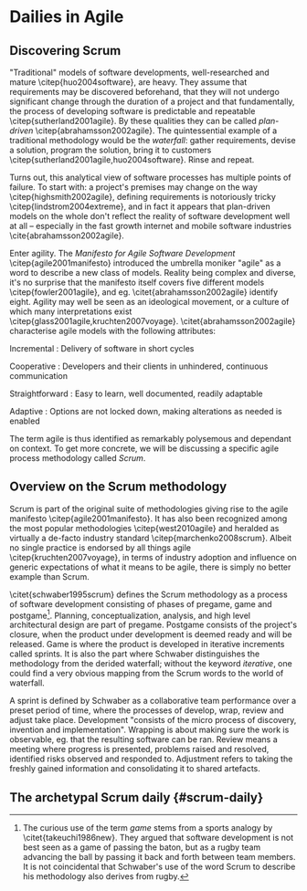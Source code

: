 
# Dailies in Agile

## Discovering Scrum

"Traditional" models of software developments, well-researched and mature \citep{huo2004software}, are heavy. They assume that requirements may be discovered beforehand, that they will not undergo significant change through the duration of a project and that fundamentally, the process of developing software is predictable and repeatable \citep{sutherland2001agile}. By these qualities they can be called *plan-driven* \citep{abrahamsson2002agile}. The quintessential example of a traditional methodology would be the *waterfall*: gather requirements, devise a solution, program the solution, bring it to customers \citep{sutherland2001agile,huo2004software}. Rinse and repeat.

Turns out, this analytical view of software processes has multiple points of failure. To start with: a project's premises may change on the way \citep{highsmith2002agile}, defining requirements is notoriously tricky \citep{lindstrom2004extreme}, and in fact it appears that plan-driven models on the whole don't reflect the reality of software development well at all – especially in the fast growth internet and mobile software industries \cite{abrahamsson2002agile}.

Enter agility. The _Manifesto for Agile Software Development_ \citep{agile2001manifesto} introduced the umbrella moniker "agile" as a word to describe a new class of models. Reality being complex and diverse, it's no surprise that the manifesto itself covers five different models \citep{fowler2001agile}, and eg. \citet{abrahamsson2002agile} identify eight. Agility may well be seen as an ideological movement, or a culture of which many interpretations exist \citep{glass2001agile,kruchten2007voyage}. \citet{abrahamsson2002agile} characterise agile models with the following attributes:

Incremental
:   Delivery of software in short cycles

Cooperative
:   Developers and their clients in unhindered, continuous communication

Straightforward
:   Easy to learn, well documented, readily adaptable

Adaptive
:   Options are not locked down, making alterations as needed is enabled

The term agile is thus identified as remarkably polysemous and dependant on context. To get more concrete, we will be discussing a specific agile process methodology called *Scrum*.

## Overview on the Scrum methodology

Scrum is part of the original suite of methodologies giving rise to the agile manifesto \citep{agile2001manifesto}. It has also been recognized among the most popular methodologies \citep{west2010agile} and heralded as virtually a de-facto industry standard \citep{marchenko2008scrum}. Albeit no single practice is endorsed by all things agile \citep{kruchten2007voyage}, in terms of industry adoption and influence on generic expectations of what it means to be agile, there is simply no better example than Scrum.

\citet{schwaber1995scrum} defines the Scrum methodology as a process of software development consisting of phases of pregame, game and postgame[^game]. Planning, conceptualization, analysis, and high level architectural design are part of pregame. Postgame consists of the project's closure, when the product under development is deemed ready and will be released. Game is where the product is developed in iterative increments called sprints. It is also the part where Schwaber distinguishes the methodology from the derided waterfall; without the keyword *iterative*, one could find a very obvious mapping from the Scrum words to the world of waterfall.

[^game]: The curious use of the term *game* stems from a sports analogy by \citet{takeuchi1986new}. They argued that software development is not best seen as a game of passing the baton, but as a rugby team advancing the ball by passing it back and forth between team members. It is not coincidental that Schwaber's use of the word Scrum to describe his methodology also derives from rugby.

A sprint is defined by Schwaber as a collaborative team performance over a preset period of time, where the processes of develop, wrap, review and adjust take place. Development "consists of the micro process of discovery, invention and implementation". Wrapping is about making sure the work is observable, eg. that the resulting software can be ran. Review means a meeting where progress is presented, problems raised and resolved, identified risks observed and responded to. Adjustment refers to taking the freshly gained information and consolidating it to shared artefacts.


## The archetypal Scrum daily {#scrum-daily}

